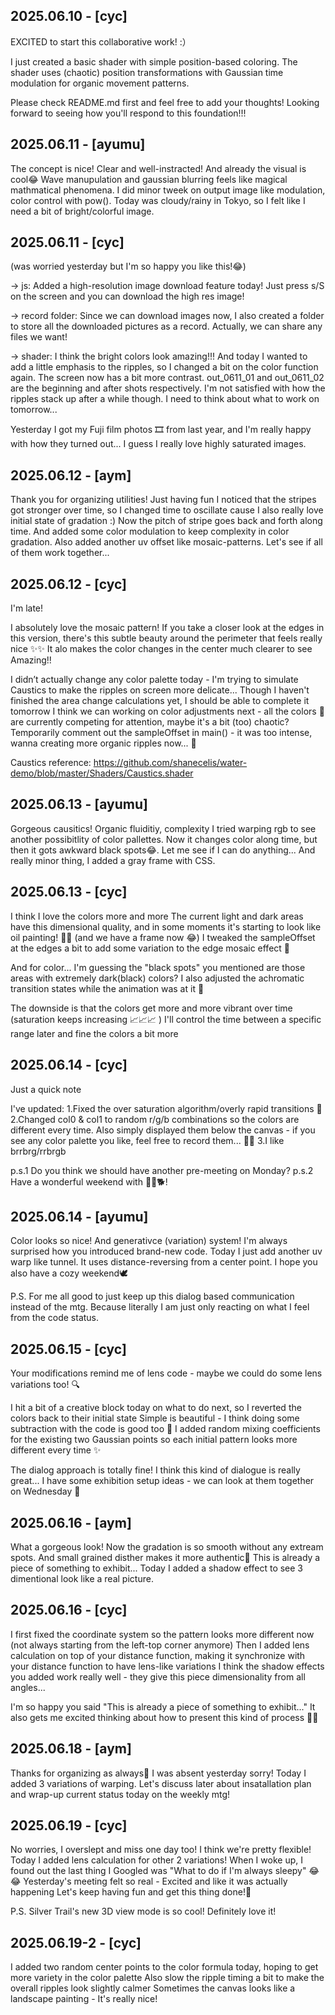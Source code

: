 ## 2025.06.10 - [cyc]

EXCITED to start this collaborative work! :）

I just created a basic shader with simple position-based coloring.
The shader uses (chaotic) position transformations with Gaussian 
time modulation for organic movement patterns.

Please check README.md first and feel free to add your thoughts!
Looking forward to seeing how you'll respond to this foundation!!!

## 2025.06.11 - [ayumu]

The concept is nice! Clear and well-instracted!
And already the visual is cool😂 Wave manupulation and gaussian blurring feels like magical mathmatical phenomena.
I did minor tweek on output image like modulation, color control with pow().
Today was cloudy/rainy in Tokyo, so I felt like I need a bit of bright/colorful image.


## 2025.06.11 - [cyc]

(was worried yesterday but I'm so happy you like this!😂)

→ js: Added a high-resolution image download feature today! Just press s/S on the screen and you can download the high res image!

→ record folder: Since we can download images now,
I also created a folder to store all the downloaded pictures as a record.
Actually, we can share any files we want!

→ shader: I think the bright colors look amazing!!!
And today I wanted to add a little emphasis to the ripples, so I changed a bit on the color function again.
The screen now has a bit more contrast.
out_0611_01 and out_0611_02 are the beginning and after shots respectively.
I'm not satisfied with how the ripples stack up after a while though.
I need to think about what to work on tomorrow...

Yesterday I got my Fuji film photos 🎞 from last year, and I'm really happy with how they turned out...
I guess I really love highly saturated images.

## 2025.06.12 - [aym]

Thank you for organizing utilities!
Just having fun
I noticed that the stripes got stronger over time, so I changed time to oscillate cause I also really love initial state of gradation :)
Now the pitch of stripe goes back and forth along time.
And added some color modulation to keep complexity in color gradation.
Also added another uv offset like mosaic-patterns.
Let's see if all of them work together...

## 2025.06.12 - [cyc]

I'm late!

I absolutely love the mosaic pattern!
If you take a closer look at the edges in this version, there's this subtle beauty around the perimeter that feels really nice ✨✨
It alo makes the color changes in the center much clearer to see
Amazing!!

I didn’t actually change any color palette today - I'm trying to simulate Caustics to make the ripples on screen more delicate...
Though I haven't finished the area change calculations yet, I should be able to complete it tomorrow
I think we can working on color adjustments next - all the colors 🌈 are currently competing for attention, maybe it's a bit (too) chaotic?
Temporarily comment out the sampleOffset in main() - it was too intense, wanna creating more organic ripples now... 🌊

Caustics reference: https://github.com/shanecelis/water-demo/blob/master/Shaders/Caustics.shader

## 2025.06.13 - [ayumu]

Gorgeous causitics! Organic fluiditiy, complexity
I tried warping rgb to see another possibitlity of color pallettes.
Now it changes color along time, but then it gots awkward black spots😂.
Let me see if I can do anything...
And really minor thing, I added a gray frame with CSS.

## 2025.06.13 - [cyc]

I think I love the colors more and more
The current light and dark areas have this dimensional quality, 
and in some moments it's starting to look like oil painting! 🎨✨ (and we have a frame now 😂)
I tweaked the sampleOffset at the edges a bit to add some variation to the edge mosaic effect 🔧

And for color...
I'm guessing the "black spots" you mentioned are those areas with extremely dark(black) colors?
I also adjusted the achromatic transition states while the animation was at it 🌈

The downside is that the colors get more and more vibrant over time (saturation keeps increasing 📈📈📈 )
I'll control the time between a specific range later and fine the colors a bit more

## 2025.06.14 - [cyc]

Just a quick note

I've updated:
1.Fixed the over saturation algorithm/overly rapid transitions 🔧
2.Changed col0 & col1 to random r/g/b combinations so the colors are different every time. 
Also simply displayed them below the canvas - if you see any color palette you like, feel free to record them... 🎨📝
3.I like brrbrg/rrbrgb

p.s.1 Do you think we should have another pre-meeting on Monday?
p.s.2 Have a wonderful weekend with 🎉✨🐕!

## 2025.06.14 - [ayumu]

Color looks so nice! And generativce (variation) system!
I'm always surprised how you introduced brand-new code.
Today I just add another uv warp like tunnel. It uses distance-reversing from a center point. 
I hope you also have a cozy weekend🕊️

P.S. For me all good to just keep up this dialog based communication instead of the mtg.
Because literally I am just only reacting on what I feel from the code status.

## 2025.06.15 - [cyc]

Your modifications remind me of lens code - maybe we could do some lens variations too! 🔍

I hit a bit of a creative block today on what to do next, so I reverted the colors back to their initial state 
Simple is beautiful - I think doing some subtraction with the code is good too 🎯
I added random mixing coefficients for the existing two Gaussian points so each initial pattern looks more different every time ✨

The dialog approach is totally fine! I think this kind of dialogue is really great...
I have some exhibition setup ideas - we can look at them together on Wednesday 💭

## 2025.06.16 - [aym]

What a gorgeous look! Now the gradation is so smooth without any extream spots.
And small grained disther makes it more authentic🎨
This is already a piece of something to exhibit...
Today I added a shadow effect to see 3 dimentional look like a real picture.

## 2025.06.16 - [cyc]

I first fixed the coordinate system so the pattern looks more different now (not always starting from the left-top corner anymore)
Then I added lens calculation on top of your distance function, 
making it synchronize with your distance function to have lens-like variations
I think the shadow effects you added work really well - they give this piece dimensionality from all angles...

I'm so happy you said "This is already a piece of something to exhibit..."
It also gets me excited thinking about how to present this kind of process 💭❔

## 2025.06.18 - [aym]

Thanks for organizing as always📐
I was absent yesterday sorry!
Today I added 3 variations of warping.
Let's discuss later about insatallation plan and wrap-up current status today on the weekly mtg!

## 2025.06.19 - [cyc]

No worries, I overslept and miss one day too! I think we're pretty flexible!
Today I added lens calculation for other 2 variations!
When I woke up, I found out the last thing I Googled was "What to do if I'm always sleepy" 😂😂 
Yesterday's meeting felt so real - Excited and like it was actually happening
Let's keep having fun and get this thing done!🙌

P.S. Silver Trail's new 3D view mode is so cool! Definitely love it!

## 2025.06.19-2 - [cyc]

I added two random center points to the color formula today, hoping to get more variety in the color palette
Also slow the ripple timing a bit to make the overall ripples look slightly calmer
Sometimes the canvas looks like a landscape painting - It's really nice!

